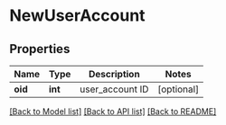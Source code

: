 # NewUserAccount

## Properties
Name | Type | Description | Notes
------------ | ------------- | ------------- | -------------
**oid** | **int** | user_account ID | [optional] 

[[Back to Model list]](../README.md#documentation-for-models) [[Back to API list]](../README.md#documentation-for-api-endpoints) [[Back to README]](../README.md)

